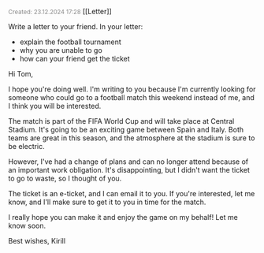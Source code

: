<span style="font-size:12px; color:#888888;">Created: 23.12.2024 17:28</span>
[[Letter]]

Write a letter to your friend. In your letter:
-  explain the football tournament
- why you are unable to go
- how can your friend get the ticket

Hi Tom,

I hope you're doing well. I'm writing to you because I'm currently looking for someone who could go to a football match this weekend instead of me, and I think you will be interested.

The match is part of the FIFA World Cup and will take place at Central Stadium. It's going to be an exciting game between Spain and Italy. Both teams are great in this season, and the atmosphere at the stadium is sure to be electric. 

However, I've had a change of plans and can no longer attend because of an important work obligation. It's disappointing, but I didn't want the ticket to go to waste, so I thought of you.

The ticket is an e-ticket, and I can email it to you. If you're interested, let me know, and I'll make sure to get it to you in time for the match.

I really hope you can make it and enjoy the game on my behalf! Let me know soon.

Best wishes,
Kirill 